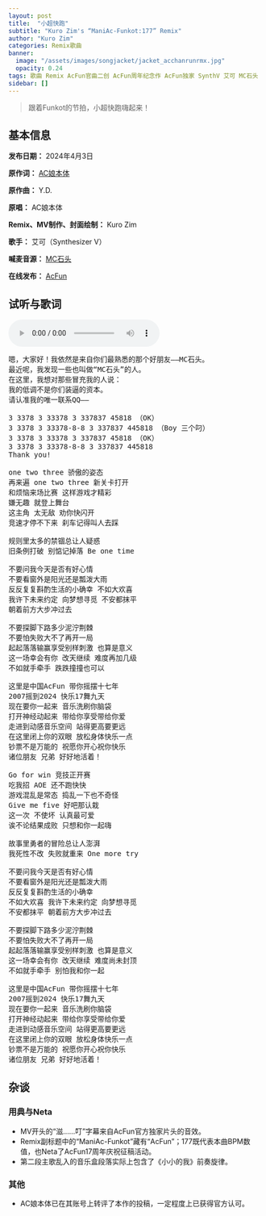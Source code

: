 ```yaml
---
layout: post
title:  "小超快跑"
subtitle: "Kuro Zim's “ManiAc-Funkot:177” Remix"
author: "Kuro Zim"
categories: Remix歌曲
banner: 
  image: "/assets/images/songjacket/jacket_acchanrunrmx.jpg"
  opacity: 0.24
tags: 歌曲 Remix AcFun官曲二创 AcFun周年纪念作 AcFun独家 SynthV 艾可 MC石头
sidebar: []
---
```


> 跟着Funkot的节拍，小超快跑嗨起来！

## 基本信息

**发布日期：** 2024年4月3日

**原作词：** [AC娘本体](https://www.acfun.cn/u/23682490.aspx)

**原作曲：** Y.D.

**原唱：** AC娘本体

**Remix、MV制作、封面绘制：** Kuro Zim

**歌手：** 艾可（Synthesizer V）

**喊麦音源：** [MC石头](https://www.acfun.cn/u/233486.aspx)

**在线发布：** [AcFun](https://www.acfun.cn/v/ac44215187)

## 试听与歌词

<audio controls><source src="/assets/audio/acchanrunrmx.mp3" type="audio/mp3"></audio>

<pre>
嗯，大家好！我依然是来自你们最熟悉的那个好朋友——MC石头。
最近呢，我发现一些也叫做“MC石头”的人。
在这里，我想对那些冒充我的人说：
我的低调不是你们装逼的资本。
请认准我的唯一联系QQ——

3 3378 3 33378 3 337837 45818 （OK）
3 3378 3 33378-8-8 3 337837 445818 （Boy 三个叼）
3 3378 3 33378 3 337837 45818 （OK）
3 3378 3 33378-8-8 3 337837 445818
Thank you!

one two three 骄傲的姿态
再来遍 one two three 新关卡打开
和烦恼来场比赛 这样游戏才精彩
嫌无趣 就登上舞台
这主角 太无敌 劝你快闪开
竞速才停不下来 刹车记得叫人去踩

规则里太多的禁锢总让人疑惑
旧条例打破 别惦记掉落 Be one time

不要问我今天是否有好心情
不要看窗外是阳光还是瓢泼大雨
反反复复斟酌生活的小确幸 不如大欢喜
我许下未来约定 向梦想寻觅 不安都抹平
朝着前方大步冲过去

不要探脚下路多少泥泞荆棘
不要怕失败大不了再开一局
起起落落输赢享受别样刺激 也算是意义
这一场幸会有你 改天继续 难度再加几级
不如就手牵手 跌跌撞撞也可以

这里是中国AcFun 带你摇摆十七年
2007摇到2024 快乐17舞九天
现在要你一起来 音乐洗刷你脑袋
打开神经动起来 带给你享受带给你爱
走进到动感音乐空间 站得更高要更远
在这里闭上你的双眼 放松身体快乐一点
钞票不是万能的 祝愿你开心祝你快乐
诸位朋友 兄弟 好好地活着！

Go for win 竞技正开赛
吃我招 AOE 还不跑快快
游戏混乱是常态 捣乱一下也不奇怪
Give me five 好吧那认栽
这一次 不使坏 认真最可爱
诶不论结果成败 只想和你一起嗨

故事里勇者的冒险总让人澎湃
我死性不改 失败就重来 One more try

不要问我今天是否有好心情
不要看窗外是阳光还是瓢泼大雨
反反复复斟酌生活的小确幸
不如大欢喜 我许下未来约定 向梦想寻觅
不安都抹平 朝着前方大步冲过去

不要探脚下路多少泥泞荆棘
不要怕失败大不了再开一局
起起落落输赢享受别样刺激 也算是意义
这一场幸会有你 改天继续 难度尚未封顶
不如就手牵手 别怕我和你一起

这里是中国AcFun 带你摇摆十七年
2007摇到2024 快乐17舞九天
现在要你一起来 音乐洗刷你脑袋
打开神经动起来 带给你享受带给你爱
走进到动感音乐空间 站得更高要更远
在这里闭上你的双眼 放松身体快乐一点
钞票不是万能的 祝愿你开心祝你快乐
诸位朋友 兄弟 好好地活着！
</pre>

## 杂谈

### 用典与Neta

* MV开头的“滋……叮”字幕来自AcFun官方独家片头的音效。
* Remix副标题中的“ManiAc-Funkot”藏有“AcFun”；177既代表本曲BPM数值，也Neta了AcFun17周年庆祝征稿活动。
* 第二段主歌乱入的音乐盒段落实际上包含了《小小的我》前奏旋律。

### 其他

* AC娘本体已在其账号上转评了本作的投稿，一定程度上已获得官方认可。